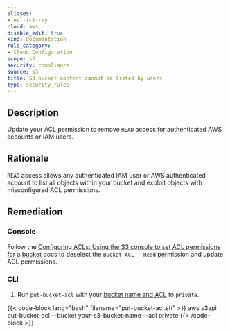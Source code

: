```yaml
---
aliases:
- eel-ic1-rey
cloud: aws
disable_edit: true
kind: documentation
rule_category:
- Cloud Configuration
scope: s3
security: compliance
source: s3
title: S3 bucket content cannot be listed by users
type: security_rules
---
```


## Description

Update your ACL permission to remove `READ` access for authenticated AWS accounts or IAM users.

## Rationale

`READ` access allows any authenticated IAM user or AWS authenticated account to list all objects within your bucket and exploit objects with misconfigured ACL permissions.

## Remediation

### Console

Follow the [Configuring ACLs: Using the S3 console to set ACL permissions for a bucket][1] docs to deselect the `Bucket ACL - Read` permission and update ACL permissions.

### CLI

1. Run `put-bucket-acl` with your [bucket name and ACL][2] to `private`.

  {{< code-block lang="bash" filename="put-bucket-acl.sh" >}}
  aws s3api put-bucket-acl
    --bucket your-s3-bucket-name
    --acl private
  {{< /code-block >}}

[1]: https://docs.aws.amazon.com/AmazonS3/latest/userguide/managing-acls.html
[2]: https://awscli.amazonaws.com/v2/documentation/api/latest/reference/s3api/put-bucket-acl.html#synopsis
